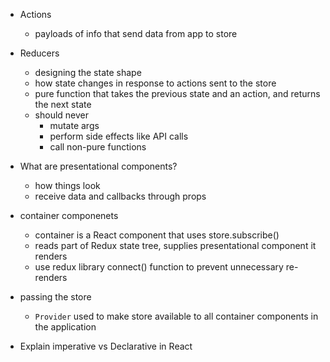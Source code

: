 - Actions
  - payloads of info that send data from app to store

- Reducers
  - designing the state shape 
  - how state changes in response to actions sent to the store 
  - pure function that takes the previous state and an action, and returns the next state 
  - should never 
    - mutate args
    - perform side effects like API calls 
    - call non-pure functions 

- What are presentational components?
  - how things look
  - receive data and callbacks through props 
- container componenets
  - container is a React component that uses store.subscribe()
  - reads part of Redux state tree, supplies presentational component it renders
  - use redux library connect() function to prevent unnecessary re-renders 
- passing the store
  - `Provider` used to make store available to all container components in the application 

- Explain imperative vs Declarative in React 
